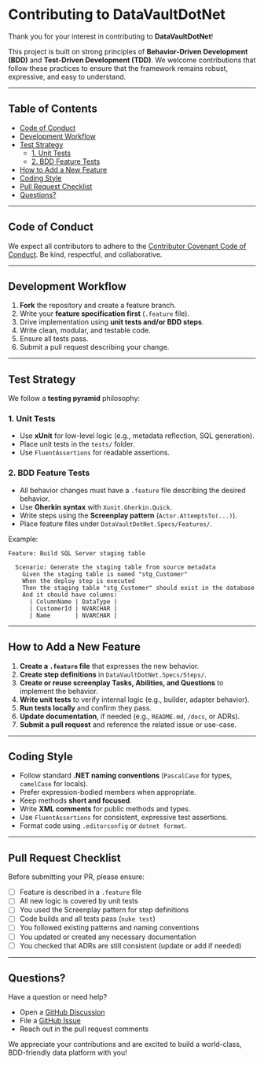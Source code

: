 # Contributing to DataVaultDotNet

Thank you for your interest in contributing to **DataVaultDotNet**!

This project is built on strong principles of **Behavior-Driven Development (BDD)** and **Test-Driven Development (TDD)**. We welcome contributions that follow these practices to ensure that the framework remains robust, expressive, and easy to understand.

---

## Table of Contents

- [Code of Conduct](#code-of-conduct)
- [Development Workflow](#development-workflow)
- [Test Strategy](#test-strategy)
  - [1. Unit Tests](#1-unit-tests)
  - [2. BDD Feature Tests](#2-bdd-feature-tests)
- [How to Add a New Feature](#how-to-add-a-new-feature)
- [Coding Style](#coding-style)
- [Pull Request Checklist](#pull-request-checklist)
- [Questions?](#questions)

---

## Code of Conduct

We expect all contributors to adhere to the [Contributor Covenant Code of Conduct](https://www.contributor-covenant.org/). Be kind, respectful, and collaborative.

---

## Development Workflow

1. **Fork** the repository and create a feature branch.
2. Write your **feature specification first** (`.feature` file).
3. Drive implementation using **unit tests and/or BDD steps**.
4. Write clean, modular, and testable code.
5. Ensure all tests pass.
6. Submit a pull request describing your change.

---

## Test Strategy

We follow a **testing pyramid** philosophy:

### 1. Unit Tests

- Use **xUnit** for low-level logic (e.g., metadata reflection, SQL generation).
- Place unit tests in the `tests/` folder.
- Use `FluentAssertions` for readable assertions.

### 2. BDD Feature Tests

- All behavior changes must have a `.feature` file describing the desired behavior.
- Use **Gherkin syntax** with `Xunit.Gherkin.Quick`.
- Write steps using the **Screenplay pattern** (`Actor.AttemptsTo(...)`).
- Place feature files under `DataVaultDotNet.Specs/Features/`.

Example:

```gherkin
Feature: Build SQL Server staging table

  Scenario: Generate the staging table from source metadata
    Given the staging table is named "stg_Customer"
    When the deploy step is executed
    Then the staging table "stg_Customer" should exist in the database
    And it should have columns:
      | ColumnName | DataType |
      | CustomerId | NVARCHAR |
      | Name       | NVARCHAR |
```

---

## How to Add a New Feature

1. **Create a `.feature` file** that expresses the new behavior.
2. **Create step definitions** in `DataVaultDotNet.Specs/Steps/`.
3. **Create or reuse screenplay Tasks, Abilities, and Questions** to implement the behavior.
4. **Write unit tests** to verify internal logic (e.g., builder, adapter behavior).
5. **Run tests locally** and confirm they pass.
6. **Update documentation**, if needed (e.g., `README.md`, `/docs`, or ADRs).
7. **Submit a pull request** and reference the related issue or use-case.

---

## Coding Style

- Follow standard **.NET naming conventions** (`PascalCase` for types, `camelCase` for locals).
- Prefer expression-bodied members when appropriate.
- Keep methods **short and focused**.
- Write **XML comments** for public methods and types.
- Use `FluentAssertions` for consistent, expressive test assertions.
- Format code using `.editorconfig` or `dotnet format`.

---

## Pull Request Checklist

Before submitting your PR, please ensure:

- [ ] Feature is described in a `.feature` file
- [ ] All new logic is covered by unit tests
- [ ] You used the Screenplay pattern for step definitions
- [ ] Code builds and all tests pass (`nuke test`)
- [ ] You followed existing patterns and naming conventions
- [ ] You updated or created any necessary documentation
- [ ] You checked that ADRs are still consistent (update or add if needed)

---

## Questions?

Have a question or need help?

- Open a [GitHub Discussion](https://github.com/markplaton/DataVaultDotNet/discussions)
- File a [GitHub Issue](https://github.com/markplaton/DataVaultDotNet/issues)
- Reach out in the pull request comments

We appreciate your contributions and are excited to build a world-class, BDD-friendly data platform with you!

